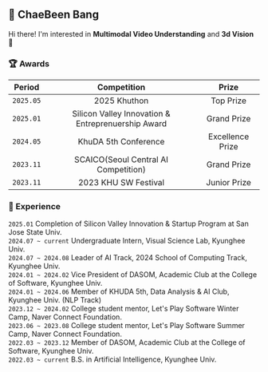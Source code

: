 ## 🫧 ChaeBeen Bang
Hi there! I'm interested in **Multimodal Video Understanding** and **3d Vision** 🪽

### 🏆 Awards

| Period | Competition | Prize |
|-------|:--------:|:---------:|
| `2025.05` | 2025 Khuthon | Top Prize  |
| `2025.01` | Silicon Valley Innovation & Entreprenuership Award | Grand Prize  |
| `2024.05` | KhuDA 5th Conference | Excellence Prize  |
| `2023.11` | SCAICO(Seoul Central AI Competition) | Grand Prize |
| `2023.11` | 2023 KHU SW Festival | Junior Prize  |

### 🏢 Experience

`2025.01` Completion of Silicon Valley Innovation & Startup Program at San Jose State Univ.<br>
`2024.07 ~ current` Undergraduate Intern, Visual Science Lab, Kyunghee Univ.<br>
`2024.07 ~ 2024.08` Leader of AI Track, 2024 School of Computing Track, Kyunghee Univ.<br>
`2024.01 ~ 2024.02` Vice President of DASOM, Academic Club at the College of Software, Kyunghee Univ.<br>
`2024.01 ~ 2024.06` Member of KHUDA 5th, Data Analysis & AI Club, Kyunghee Univ. (NLP Track)<br>
`2023.12 ~ 2024.02` College student mentor, Let's Play Software Winter Camp, Naver Connect Foundation.<br>
`2023.06 ~ 2023.08` College student mentor, Let's Play Software Summer Camp, Naver Connect Foundation.<br>
`2022.03 ~ 2023.12` Member of DASOM, Academic Club at the College of Software, Kyunghee Univ.<br>
`2022.03 ~ current` B.S. in Artificial Intelligence, Kyunghee Univ.



